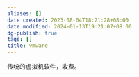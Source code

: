 ```yaml
---
aliases: []
date created: 2023-08-04T18:21:28+08:00
date modified: 2024-01-13T19:21:07+08:00
dg-publish: true
tags: []
title: vmware
---
```


传统的虚拟机软件，收费。